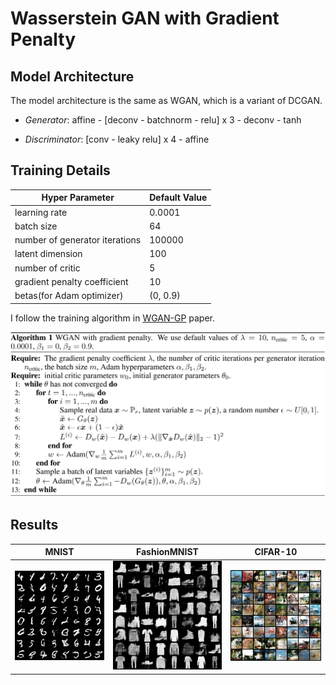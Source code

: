 # Wasserstein GAN with Gradient Penalty



## Model Architecture

The model architecture is the same as WGAN, which is a variant of DCGAN.

- *Generator*: affine - [deconv - batchnorm - relu] x 3 - deconv -  tanh

- *Discriminator*: [conv - leaky relu] x 4 - affine



## Training Details

| Hyper Parameter                | Default Value |
| ------------------------------ | ------------- |
| learning rate                  | 0.0001        |
| batch size                     | 64            |
| number of generator iterations | 100000        |
| latent dimension               | 100           |
| number of critic               | 5             |
| gradient penalty coefficient   | 10            |
| betas(for Adam optimizer)      | (0, 0.9)      |

I follow the training algorithm in [WGAN-GP](http://arxiv.org/abs/1704.00028) paper.

![algorithm](./assets/algorithm.png)

## Results

| MNIST                        | FashionMNIST                               | CIFAR-10                         |
| ---------------------------- | ------------------------------------------ | -------------------------------- |
| ![MNIST](./assets/MNIST.gif) | ![FashionMNIST](./assets/FashionMNIST.gif) | ![CIFAR10](./assets/CIFAR10.gif) |

